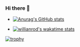 ### Hi there 👋

<!--
**yeahbutstill/yeahbutstill** is a ✨ _special_ ✨ repository because its `README.md` (this file) appears on your GitHub profile.

Here are some ideas to get you started:

- 🔭 I’m currently working on ...
- 🌱 I’m currently learning ...
- 👯 I’m looking to collaborate on ...
- 🤔 I’m looking for help with ...
- 💬 Ask me about ...
- 📫 How to reach me: ...
- 😄 Pronouns: ...
- ⚡ Fun fact: ...
-->


- [![Anurag's GitHub stats](https://github-readme-stats.vercel.app/api?username=yeahbutstill&show_icons=true&theme=tokyonight)](https://github.com/anuraghazra/github-readme-stats)

- [![willianrod's wakatime stats](https://github-readme-stats.vercel.app/api/wakatime?username=yeahbutstill&layout=compact&theme=tokyonight)](https://github.com/anuraghazra/github-readme-stats)

[![trophy](https://github-profile-trophy.vercel.app/?username=yeahbutstill&theme=tokyonight)](https://github.com/ryo-ma/github-profile-trophy)
